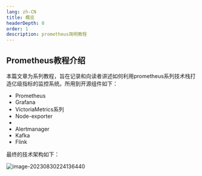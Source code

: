 ```yaml
---
lang: zh-CN
title: 概览
headerDepth: 0
order: 1
description: prometheus简明教程
---
```


## Prometheus教程介绍

本篇文章为系列教程，旨在记录和向读者讲述如何利用prometheus系列技术栈打造亿级指标的监控系统。所用到开源组件如下：

- Prometheus
- Grafana
- VictoriaMetrics系列
- Node-exporter
- 
- Alertmanager
- Kafka
- Flink

最终的技术架构如下：

![image-20230830224136440](https://static.javajike.com/img/2023/8/30/image-20230830224136440.png)



<!-- @include: @article-footer.snippet.md -->